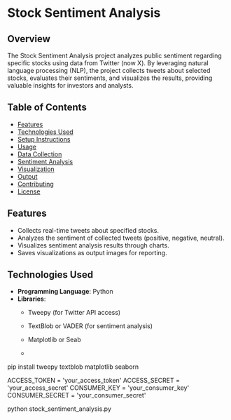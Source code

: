 # Stock Sentiment Analysis

## Overview
The Stock Sentiment Analysis project analyzes public sentiment regarding specific stocks using data from Twitter (now X). By leveraging natural language processing (NLP), the project collects tweets about selected stocks, evaluates their sentiments, and visualizes the results, providing valuable insights for investors and analysts.

## Table of Contents
- [Features](#features)
- [Technologies Used](#technologies-used)
- [Setup Instructions](#setup-instructions)
- [Usage](#usage)
- [Data Collection](#data-collection)
- [Sentiment Analysis](#sentiment-analysis)
- [Visualization](#visualization)
- [Output](#output)
- [Contributing](#contributing)
- [License](#license)

## Features
- Collects real-time tweets about specified stocks.
- Analyzes the sentiment of collected tweets (positive, negative, neutral).
- Visualizes sentiment analysis results through charts.
- Saves visualizations as output images for reporting.

## Technologies Used
- **Programming Language**: Python
- **Libraries**:
  - Tweepy (for Twitter API access)
  - TextBlob or VADER (for sentiment analysis)
  - Matplotlib or Seab
 
  - 
pip install tweepy textblob matplotlib seaborn


ACCESS_TOKEN = 'your_access_token'
ACCESS_SECRET = 'your_access_secret'
CONSUMER_KEY = 'your_consumer_key'
CONSUMER_SECRET = 'your_consumer_secret'


python stock_sentiment_analysis.py
